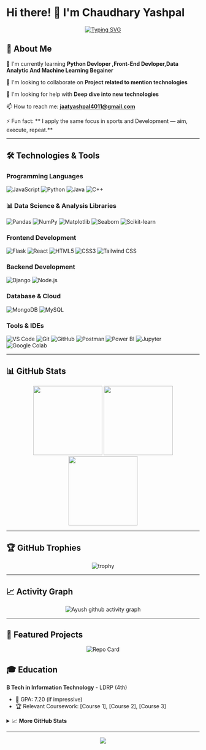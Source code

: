 # Hi there! 👋 I'm Chaudhary Yashpal

<div align="center">
  
[![Typing SVG](https://readme-typing-svg.herokuapp.com?font=Fira+Code&pause=1000&color=00C853&center=true&vCenter=true&width=500&lines=Python+Developer;React.js+Developer;Data+Analytics+Enthusiast;MongoDB+%7C+Express+%7C+React+%7C+Node.js;Turning+data+into+insights;Building+scalable+web+apps)](https://git.io/typing-svg)

  
</div>

## 🚀 About Me



🌱 I'm currently learning **Python Devloper ,Front-End Devloper,Data Analytic And Machine Learning Begainer**

👯 I'm looking to collaborate on **Project related to mention technologies**

🤔 I'm looking for help with **Deep dive into new technologies**

📫 How to reach me: **jaatyashpal4011@gmail.com**

⚡ Fun fact: ** I apply the same focus in sports and Development — aim, execute, repeat.**

---

## 🛠️ Technologies & Tools

### Programming Languages
![JavaScript](https://img.shields.io/badge/JavaScript-F7DF1E?style=for-the-badge&logo=javascript&logoColor=black)
![Python](https://img.shields.io/badge/Python-3776AB?style=for-the-badge&logo=python&logoColor=white)
![Java](https://img.shields.io/badge/Java-ED8B00?style=for-the-badge&logo=java&logoColor=white)
![C++](https://img.shields.io/badge/C%2B%2B-00599C?style=for-the-badge&logo=c%2B%2B&logoColor=white)

### 📊 Data Science & Analysis Libraries
![Pandas](https://img.shields.io/badge/Pandas-150458?style=for-the-badge&logo=pandas&logoColor=white)
![NumPy](https://img.shields.io/badge/NumPy-013243?style=for-the-badge&logo=numpy&logoColor=white)
![Matplotlib](https://img.shields.io/badge/Matplotlib-11557C?style=for-the-badge&logo=matplotlib&logoColor=white)
![Seaborn](https://img.shields.io/badge/Seaborn-1E3F66?style=for-the-badge)
![Scikit-learn](https://img.shields.io/badge/Scikit--learn-F7931E?style=for-the-badge)


### Frontend Development
![Flask](https://img.shields.io/badge/Flask-000000?style=for-the-badge&logo=flask&logoColor=white)
![React](https://img.shields.io/badge/React-20232A?style=for-the-badge&logo=react&logoColor=61DAFB)
![HTML5](https://img.shields.io/badge/HTML5-E34F26?style=for-the-badge&logo=html5&logoColor=white)
![CSS3](https://img.shields.io/badge/CSS3-1572B6?style=for-the-badge&logo=css3&logoColor=white)
![Tailwind CSS](https://img.shields.io/badge/Tailwind_CSS-38B2AC?style=for-the-badge&logo=tailwind-css&logoColor=white)

### Backend Development
![Django](https://img.shields.io/badge/Django-092E20?style=for-the-badge&logo=django&logoColor=white)
![Node.js](https://img.shields.io/badge/Node.js-43853D?style=for-the-badge&logo=node.js&logoColor=white)


### Database & Cloud
![MongoDB](https://img.shields.io/badge/MongoDB-4EA94B?style=for-the-badge&logo=mongodb&logoColor=white)
![MySQL](https://img.shields.io/badge/MySQL-00000F?style=for-the-badge&logo=mysql&logoColor=white)

### Tools & IDEs
![VS Code](https://img.shields.io/badge/Visual_Studio_Code-0078D4?style=for-the-badge&logo=visual%20studio%20code&logoColor=white)
![Git](https://img.shields.io/badge/Git-F05032?style=for-the-badge&logo=git&logoColor=white)
![GitHub](https://img.shields.io/badge/GitHub-100000?style=for-the-badge&logo=github&logoColor=white)
![Postman](https://img.shields.io/badge/Postman-FF6C37?style=for-the-badge&logo=postman&logoColor=white)
![Power BI](https://img.shields.io/badge/Power_BI-F2C811?style=for-the-badge&logo=powerbi&logoColor=black)
![Jupyter](https://img.shields.io/badge/Jupyter-F37626?style=for-the-badge&logo=jupyter&logoColor=white)
![Google Colab](https://img.shields.io/badge/Google_Colab-F9AB00?style=for-the-badge&logo=googlecolab&logoColor=white)


---

## 📊 GitHub Stats

<div align="center">

  <img height="180em" src="https://github-readme-stats.vercel.app/api?username=YASHPAL2268&show_icons=true&theme=tokyonight&include_all_commits=true&count_private=true" />
  
  <img height="180em" src="https://github-readme-stats.vercel.app/api/top-langs/?username=YASHPAL2268&layout=compact&langs_count=8&theme=tokyonight" />
  
  <img height="180em" src="https://github-readme-streak-stats.herokuapp.com/?user=YASHPAL2268&theme=tokyonight" />

</div>


---

## 🏆 GitHub Trophies

<div align="center">
  
  ![trophy](https://github-profile-trophy.vercel.app/?username=YASHPAL2268&theme=nord&column=7)
  
</div>

---

## 📈 Activity Graph

<div align="center">
  
  ![Ayush github activity graph](https://github-readme-activity-graph.vercel.app/graph?username=YASHPAL2268&theme=react-dark)
  
</div>

---

## 🎯 Featured Projects

<div align="center">
  
  ![Repo Card](https://github-readme-stats.vercel.app/api/pin/?username=YASHPAL2268&repo=Mern12&theme=tokyonight)
</div>

## 🎓 Education

**B Tech in Information Technology** - LDRP (4th)
- 🏅 GPA: 7.20 (if impressive)
- 🏆 Relevant Coursework: [Course 1], [Course 2], [Course 3]


<details>
  <summary>📈 <b>More GitHub Stats</b></summary>
  <br/>
  <p align="center">
    <img src="https://github-profile-summary-cards.vercel.app/api/cards/profile-details?username=YASHPAL2268&theme=github_dark" alt="GitHub Profile Summary"/>
  </p>
  <p align="center">
    <img src="https://github-profile-summary-cards.vercel.app/api/cards/repos-per-language?username=YASHPAL2268&theme=github_dark" alt="Top Languages by Repo"/>
    <img src="https://github-profile-summary-cards.vercel.app/api/cards/most-commit-language?username=YASHPAL2268&theme=github_dark" alt="Top Languages by Commit"/>
  </p>
  <p align="center">
    <img src="https://github-profile-summary-cards.vercel.app/api/cards/stats?username=YASHPAL2268&theme=github_dark" alt="GitHub Stats"/>
    <img src="https://github-profile-summary-cards.vercel.app/api/cards/productive-time?username=YASHPAL2268&theme=github_dark&utcOffset=8" alt="Productive Time"/>
  </p>
</details>

---

<div align="center">
  <img src="https://capsule-render.vercel.app/api?type=waving&color=gradient&height=100&section=footer"/>
</div>
